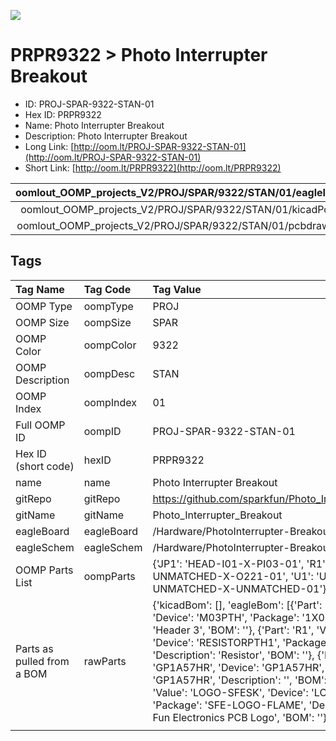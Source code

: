 


  
![][im]
# PRPR9322 > Photo Interrupter Breakout

- ID: PROJ-SPAR-9322-STAN-01
- Hex ID: PRPR9322
- Name: Photo Interrupter Breakout
- Description: Photo Interrupter Breakout
- Long Link: [http://oom.lt/PROJ-SPAR-9322-STAN-01](http://oom.lt/PROJ-SPAR-9322-STAN-01)
- Short Link: [http://oom.lt/PRPR9322](http://oom.lt/PRPR9322)
  

|oomlout_OOMP_projects_V2/PROJ/SPAR/9322/STAN/01/eagleImage.png|oomlout_OOMP_projects_V2/PROJ/SPAR/9322/STAN/01/eagleSchemImage.png|oomlout_OOMP_projects_V2/PROJ/SPAR/9322/STAN/01/kicadPcb3dFront.png|oomlout_OOMP_projects_V2/PROJ/SPAR/9322/STAN/01/kicadPcb3dBack.png|
| :---: | :---: | :---: | :---: |
|oomlout_OOMP_projects_V2/PROJ/SPAR/9322/STAN/01/kicadPcb3d.png|oomlout_OOMP_projects_V2/PROJ/SPAR/9322/STAN/01/bomBack.png|oomlout_OOMP_projects_V2/PROJ/SPAR/9322/STAN/01/bomFront.png|oomlout_OOMP_projects_V2/PROJ/SPAR/9322/STAN/01/pcbdraw.svg|
|oomlout_OOMP_projects_V2/PROJ/SPAR/9322/STAN/01/pcbdrawBack.svg||||

## Tags
  

|Tag Name|Tag Code|Tag Value|
| :--- | :--- | :--- |
|OOMP Type|oompType|PROJ|
|OOMP Size|oompSize|SPAR|
|OOMP Color|oompColor|9322|
|OOMP Description|oompDesc|STAN|
|OOMP Index|oompIndex|01|
|Full OOMP ID|oompID|PROJ-SPAR-9322-STAN-01|
|Hex ID (short code)|hexID|PRPR9322|
|name|name|Photo Interrupter Breakout|
|gitRepo|gitRepo|https://github.com/sparkfun/Photo_Interrupter_Breakout|
|gitName|gitName|Photo_Interrupter_Breakout|
|eagleBoard|eagleBoard|/Hardware/PhotoInterrupter-Breakout.brd|
|eagleSchem|eagleSchem|/Hardware/PhotoInterrupter-Breakout.sch|
|OOMP Parts List|oompParts|{'JP1': 'HEAD-I01-X-PI03-01', 'R1': 'RESE-UNMATCHED-X-O221-01', 'U1': 'UNMATCHED-UNMATCHED-X-UNMATCHED-01'}|
|Parts as pulled from a BOM|rawParts|{'kicadBom': [], 'eagleBom': [{'Part': 'JP1', 'Value': '', 'Device': 'M03PTH', 'Package': '1X03', 'Description': 'Header 3', 'BOM': ''}, {'Part': 'R1', 'Value': '220', 'Device': 'RESISTORPTH1', 'Package': 'AXIAL-0.3', 'Description': 'Resistor', 'BOM': ''}, {'Part': 'U1', 'Value': 'GP1A57HR', 'Device': 'GP1A57HR', 'Package': 'GP1A57HR', 'Description': '', 'BOM': ''}, {'Part': 'U2', 'Value': 'LOGO-SFESK', 'Device': 'LOGO-SFESK', 'Package': 'SFE-LOGO-FLAME', 'Description': 'Spark Fun Electronics PCB Logo', 'BOM': ''}]}|
||||



[im]: PROJ/SPAR/9322/STAN/01/kicadPcb3d_450.png
